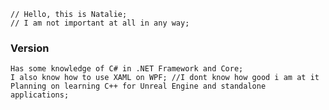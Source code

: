 	// Hello, this is Natalie;
	// I am not important at all in any way;

### Version ###
	Has some knowledge of C# in .NET Framework and Core;
	I also know how to use XAML on WPF; //I dont know how good i am at it
	Planning on learning C++ for Unreal Engine and standalone applications;
